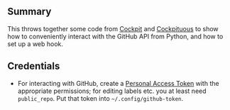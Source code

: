 Summary
-------

This throws together some code from [Cockpit](https://github.com/cockpit-project/cockpit)
and [Cockpituous](https://github.com/cockpit-project/cockpituous) to show how
to conveniently interact with the GitHub API from Python, and how to set up a
web hook.

Credentials
-----------

 * For interacting with GitHub, create a [Personal Access Token](https://github.com/settings/tokens) with the appropriate permissions; for editing labels etc. you at least need `public_repo`.  Put that token into `~/.config/github-token`.
